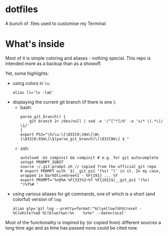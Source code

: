 # dotfiles
A bunch of .files used to customise my Terminal

# What's inside
Most of it is simple coloring and aliases - nothing special. This repo is intended more as a backup than as a showoff.

Yet, some highlights:

 * using colors in `ls`:
    ```
    alias ll='ls -laG'

 * displaying the current git branch (if there is one ):
    * bash: 
        ```
        parse_git_branch() {
            git branch 2> /dev/null | sed -e '/^[^*]/d' -e 's/* \(.*\)/ \1/'
        }
        export PS1="\h/\u:\[\033[0;34m\]\W\[\033[0;93m\]\$(parse_git_branch)\[\033[0m\] $ "
    * zsh:
        ```
        autoload -Uz compinit && compinit # e.g. for git autocomplete
        setopt PROMPT_SUBST
        source ~/.git-prompt.sh // copied from the official git repo
        # export PROMPT with `$(__git_ps1 "(%s) ")` in it. In my case, wrapped in DarkOliveGreen1 - %F{191} ... %f
        export PROMPT='%n@%m %F{33}%2~%f %F{191}$(__git_ps1 "(%s) ")%f%# '

 * using various aliases for git commands, one of which is a short (and colorful) version of `log`:
    ```
    alias glp='git log --pretty=format:"%C(yellow)%h%Creset - %C(white)%ad %C(blue)%an:%n    %s%n" --date=local'

Most of the functionality is inspired by (or copied from) different sources a long time ago and as time has passed none could be cited now.
